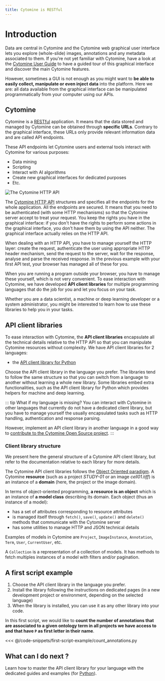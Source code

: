 ```yaml
---
title: Cytomine is RESTful
---
```


# Introduction

Data are central in Cytomine and the Cytomine web graphical user interface lets you explore (whole-slide) images, annotations and any metadata associated to them. If you're not yet familiar with Cytomine, have a look at the [Cytomine User Guide](/user-guide/) to have a guided tour of this graphical interface and discover the main Cytomine features.

However, sometimes a GUI is not enough as you might want to **be able to easily collect, manipulate or even inject data** into the platform. Here we are: all data available from the graphical interface can be manipulated programmatically from your computer using our APIs.

## Cytomine

Cytomine is a [RESTful](https://en.wikipedia.org/wiki/Representational_state_transfer) application. It means that the data stored and managed by Cytomine can be obtained through **specific URLs**. Contrary to the graphical interface, these URLs only provide relevant information data and are called API endpoints.

These API endpoints let Cytomine users and external tools interact with Cytomine for various purposes:

- Data mining
- Scripting
- Interact with AI algorithms
- Create new graphical interfaces for dedicated purposes
- Etc.

![The Cytomine HTTP API](/api/cytomine-rest-api-simple.svg)

The [Cytomine HTTP API](/dev-guide/api/reference.md) structures and specifies all the endpoints for the whole application. All the endpoints are secured. It means that you need to be authenticated (with some HTTP mechanisms) so that the Cytomine server accept to treat your request. You keep the rights you have in the graphical interface: if you don't have the rights to perform some actions in the graphical interface, you don't have them by using the API neither. The graphical interface actually relies on the HTTP API.

When dealing with an HTTP API, you have to manage yourself the HTTP layer: create the request, authenticate the user using appropriate HTTP header mechanism, send the request to the server, wait for the response, analyse and parse the received response. In the previous example with your first API test, your browser has managed all of these for you.

When you are running a program outside your browser, you have to manage these yourself, which is not very convenient. To ease interaction with Cytomine, we have developed **API client libraries** for multiple programming languages that do the job for you and let you focus on your task.

Whether you are a data scientist, a machine or deep learning developer or a system administrator, you might be interested to learn how to use these libraries to help you in your tasks.

## API client libraries

To ease interaction with Cytomine, the **API client libraries** encapsulate all the technical details relative to the HTTP API so that you can manipulate Cytomine resources without complexity. We have API client libraries for 2 languages:

- the [API client library for Python](/dev-guide/clients/python/usage.md)

Choose the API client library in the language you prefer. The libraries tend to follow the same structure so that you can switch from a language to another without learning a whole new library.
Some libraries embed extra functionalities, such as the API client library for Python which provides helpers for machine and deep learning.

::: tip What if my language is missing?
You can interact with Cytomine in other languages that currently do not have a dedicated client library, but you have to manage yourself the usually encapsulated tasks such as HTTP handling, authentication and response parsing.

However, implement an API client library in another language in a good way to [contribute to the Cytomine Open Source project](/community/how-to-contribute.md).
:::

### Client library structure

We present here the general structure of a Cytomine API client library, but refer to the documentation relative to each library for more details.

The Cytomine API client libraries follows the [Object Oriented paradigm](https://en.wikipedia.org/wiki/Object-oriented_programming). A Cytomine **resource** (such as a project _STUDY-01_ or an image _cell01.tiff_) is an instance of a **domain** (here, the project or the image domain).

In terms of object-oriented programming, **a resource is an object** which is an instance of **a model class** describing its domain. Each object (thus an instance of a model):

- has a set of attributes corresponding to resource attributes
- is managed itself through `fetch()`, `save()`, `update()` and `delete()` methods that communicate with the Cytomine server
- has some utilities to manage HTTP and JSON technical details

Examples of models in Cytomine are `Project`, `ImageInstance`, `Annotation`, `Term`, `User`, `CurrentUser`, etc.

A `Collection` is a representation of a collection of models. It has methods to fetch multiples instances of a model with filters and/or pagination.

## A first script example

1. Choose the API client library in the language you prefer.
2. Install the library following the instructions on dedicated pages (in a new development project or environment, depending on the selected language)
3. When the library is installed, you can use it as any other library into your code.

In this first script, we would like to **count the number of annotations that are associated to a given ontology term in all projects we have access to and that have `P` as first letter in their name**.

<code-group>
<code-block title="Python">

<<< @/code-snippets/first-script-example/count_annotations.py

</code-block>
</code-group>

## What can I do next ?

Learn how to master the API client library for your language with the dedicated guides and examples (for [Python](/dev-guide/clients/python/usage.md)).
